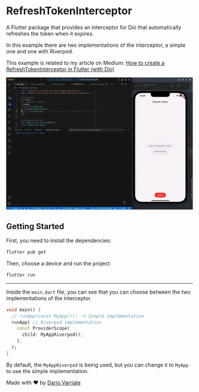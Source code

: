 # RefreshTokenInterceptor

A Flutter package that provides an interceptor for Dio that automatically refreshes the token when it expires.

In this example there are two implementations of the interceptor, a simple one and one with Riverpod.

This example is related to my article on Medium: [How to create a RefreshTokenInterceptor in Flutter (with Dio)](https://medium.com/@dariovarrialeapps/how-to-create-a-refresh-token-interceptor-in-flutter-with-dio-64a3ab0be6fa)

![demo image](./assets/demo.gif)

## Getting Started

First, you need to install the dependencies:

```bash
flutter pub get
```

Then, choose a device and run the project:

```bash
flutter run
```

---

Inside the `main.dart` file, you can see that you can choose between the two implementations of the interceptor.

```dart
void main() {
  // runApp(const MyApp()); -> Simple implementation
  runApp( // Riverpod implementation
    const ProviderScope(
      child: MyAppRiverpod(),
    ),
  );
}
```

By default, the `MyAppRiverpod` is being used, but you can change it to `MyApp` to use the simple implementation.

Made with ❤️ by [Dario Varriale](https://www.linkedin.com/in/dario-varriale/)
